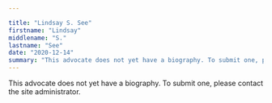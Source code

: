 ```yaml
---

title: "Lindsay S. See"
firstname: "Lindsay"
middlename: "S."
lastname: "See"
date: "2020-12-14"
summary: "This advocate does not yet have a biography. To submit one, please contact the site administrator."
---
```

This advocate does not yet have a biography. To submit one, please contact the site administrator.

